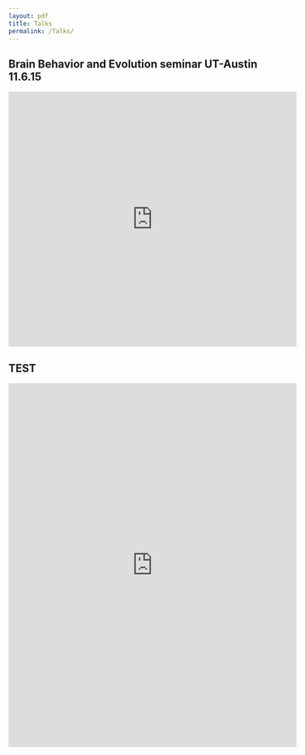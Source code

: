 ```yaml
---
layout: pdf
title: Talks
permalink: /Talks/
---
```



## Brain Behavior and Evolution seminar UT-Austin 11.6.15

<iframe src="http://wl.figshare.com/articles/1598199/embed?show_title=0" width="568" height="502" frameborder="0"></iframe> </div>

## TEST

<iframe src="https://widgets.figshare.com/articles/3438551/embed?show_title=0" width="568" height="716" frameborder="0"></iframe> </div>
